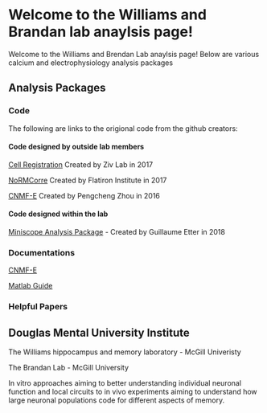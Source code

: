 # Welcome to the Williams and Brandan lab anaylsis page!
Welcome to the Williams and Brendan Lab anaylsis page!
Below are various calcium and electrophysiology analysis packages 

## Analysis Packages 
### Code
The following are links to the origional code from the github creators: 


#### Code designed by outside lab members 
[Cell Registration](https://github.com/zivlab/CellReg) Created by Ziv Lab in 2017 

[NoRMCorre](https://github.com/flatironinstitute/NoRMCorre) Created by Flatiron Institute in 2017

[CNMF-E](https://github.com/zhoupc/CNMF_E) Created by Pengcheng Zhou in 2016

#### Code designed within the lab
[Miniscope Analysis Package](https://github.com/WilliamsandBrandanLab/MiniscopeAnalysis) - Created by Guillaume Etter in 2018

### Documentations

[CNMF-E](https://github.com/WilliamsandBrandanLab/WilliamsandBrandanLab.github.io/blob/master/CNMF%20Manuel%20and%20Flow%20Chart.pdf) 

[Matlab Guide](https://github.com/WilliamsandBrandanLab/WilliamsandBrandanLab.github.io/blob/master/Matlab%20Guide.pdf) 

### Helpful Papers 



## Douglas Mental University Institute  
The Williams hippocampus and memory laboratory - McGill Univeristy 

The Brandan Lab - McGill University 

In vitro approaches aiming to better understanding individual neuronal function
and local circuits to in vivo experiments aiming to understand how large neuronal 
populations code for different aspects of memory.
